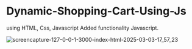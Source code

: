 # Dynamic-Shopping-Cart-Using-Js
using HTML, Css, Javascript
Added functionality Javascript. 


![screencapture-127-0-0-1-3000-index-html-2025-03-03-17_57_23](https://github.com/user-attachments/assets/2b9e5e41-87dd-4ddd-802a-17595e0cdcff)
